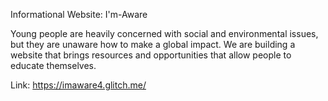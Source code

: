 Informational Website: I'm-Aware 

Young people are heavily concerned with social and environmental issues, but they are unaware how to make a global impact. We are building a website that brings resources and opportunities that allow people to educate themselves.


Link: https://imaware4.glitch.me/
